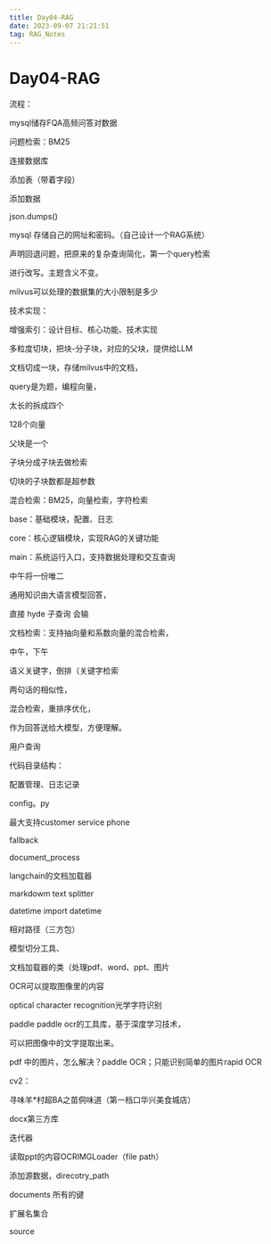```yaml
---
title: Day04-RAG
date: 2023-09-07 21:21:51
tag: RAG_Notes
---
```




# Day04-RAG

流程：

mysql储存FQA高频问答对数据

问题检索：BM25

连接数据库

添加表（带着字段）

添加数据

json.dumps()

mysql 存储自己的网址和密码。（自己设计一个RAG系统）

声明回退问题，把原来的复杂查询简化，第一个query检索

进行改写。主题含义不变。

milvus可以处理的数据集的大小限制是多少

技术实现：

增强索引：设计目标、核心功能、技术实现

多粒度切块，把块-分子块，对应的父块，提供给LLM

文档切成一块，存储milvus中的文档，

query是为题，编程向量，

太长的拆成四个

128个向量

父块是一个

子块分成子块去做检索

切块的子块数都是超参数

混合检索：BM25，向量检索，字符检索

base：基础模块，配置、日志

core：核心逻辑模块，实现RAG的关键功能

main：系统运行入口，支持数据处理和交互查询

中午将一份唯二

通用知识由大语言模型回答，

直接 hyde 子查询 会输

文档检索：支持抽向量和系数向量的混合检索，

中午，下午

语义关键字，倒排（关键字检索

两句话的相似性，

混合检索，重排序优化，

作为回答送给大模型，方便理解。

用户查询

代码目录结构：

配置管理、日志记录

config。py

最大支持customer service phone

fallback

document_process

langchain的文档加载器

markdowm text splitter

datetime import datetime

相对路径（三方包）

模型切分工具、

文档加载器的类（处理pdf、word、ppt、图片

OCR可以提取图像里的内容

optical character recognition光学字符识别

paddle paddle ocr的工具库，基于深度学习技术，

可以把图像中的文字提取出来。

pdf 中的图片，怎么解决？paddle OCR；只能识别简单的图片rapid OCR

cv2：

寻味羊*村超BA之苗侗味道（第一档口华兴美食城店）

docx第三方库

迭代器

读取ppt的内容OCRIMGLoader（file path）

添加源数据，direcotry_path

documents 所有的键

扩展名集合

source